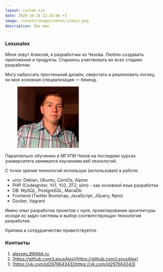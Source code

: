 ```yaml
---
layout: custom.njk
date: 2020-10-18 22:35:00 +3
image: /assets/images/notes/1/main.png
description: Обо мне
---
```


### Lexusalex

Меня зовут Алексей, я разработчик из Чехова. Люблю создавать приложения и продукты. 
Стараюсь участвовать во всех стадиях разработки. 

Могу набросать простенький дизайн, сверстать и реализовать логику, но моя основная специализация — бекенд.

<figure style="border: none">
     <img width="200px" height="200px" src="/assets/images/static/720.png" alt="Алексей Шмелев"  data-action="zoom">
</figure>


Параллельно обучению в МГУПИ Чехов на последних курсах университета занимался изучением веб технологий.

С точки зрения технологий использую (использовал) в работе:
- unix: Debian, Ubuntu, CentOs, Alpine
- PHP (Codeigniter, Yii1, Yii2, ZF2, slim) - как основной язык разработки
- DB: MySQL, PostgreSQL, MariaDb
- Frontend (Twitter Bootstrap, JavaScript, JQuery, Npm)
- Docker, Vagrant

Имею опыт разработки проектов с нуля, проектирование архитектуры исходя из задач системы и выбор соответствующих технологий разработки.

Критика и сотрудничество приветствуется.

### Контакты

1. [alexsey_89@bk.ru](email:alexsey_89@bk.ru)
2. [https://github.com/LexusAlex](https://github.com/LexusAlex)
3. [https://vk.com/id297664343](https://vk.com/id297664343)